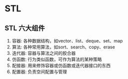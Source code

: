 # STL

## STL 六大组件

1. 容器: 各种数据结构，如vector、list、deque、set、map
2. 算法: 各种常用算法，如sort、search、copy、erase
3. 迭代器: 容器与算法之间的胶合器
4. 仿函数: 行为类似函数，可作为算法的某种策略
5. 配接器: 用来修饰容器或仿函数或迭代器接口的东西
6. 配置器: 负责空间配置与管理